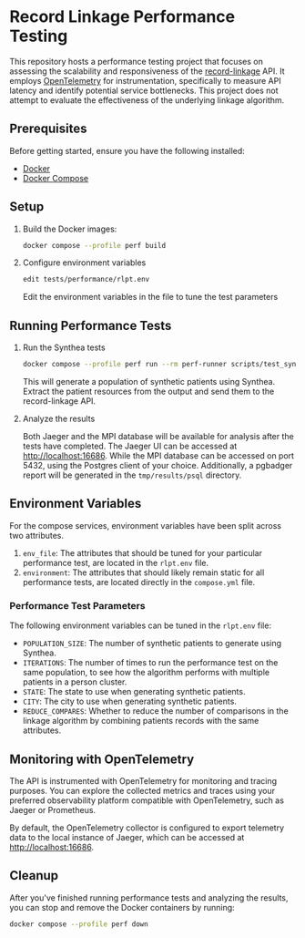 # Record Linkage Performance Testing

This repository hosts a performance testing project that focuses on assessing the
scalability and responsiveness of the
[record-linkage](https://github.com/CDCgov/phdi/tree/main/containers/record-linkage)
API. It employs [OpenTelemetry](https://opentelemetry.io) for instrumentation,
specifically to measure API latency and identify potential service bottlenecks.
This project does not attempt to evaluate the effectiveness of the underlying 
linkage algorithm.

## Prerequisites

Before getting started, ensure you have the following installed:

- [Docker](https://docs.docker.com/engine/install/)
- [Docker Compose](https://docs.docker.com/compose/install/)

## Setup

1. Build the Docker images:

    ```bash
    docker compose --profile perf build
    ```

2. Configure environment variables

    ```bash
    edit tests/performance/rlpt.env
    ```
    Edit the environment variables in the file to tune the test parameters

## Running Performance Tests

1. Run the Synthea tests

    ```bash
    docker compose --profile perf run --rm perf-runner scripts/test_synthea_data.sh
    ```

    This will generate a population of synthetic patients using Synthea. Extract
    the patient resources from the output and send them to the record-linkage API.

2. Analyze the results

    Both Jaeger and the MPI database will be available for analysis after the tests
    have completed. The Jaeger UI can be accessed at
    [http://localhost:16686](http://localhost:16686). While the MPI database can be
    accessed on port 5432, using the Postgres client of your choice. Additionally, a
    pgbadger report will be generated in the `tmp/results/psql` directory.


## Environment Variables

For the compose services, environment variables have been split across two attributes.

1. `env_file`: The attributes that should be tuned for your particular performance test,
    are located in the `rlpt.env` file.
2. `environment`: The attributes that should likely remain static for all performance
    tests, are located directly in the `compose.yml` file.

### Performance Test Parameters

The following environment variables can be tuned in the `rlpt.env` file:

- `POPULATION_SIZE`: The number of synthetic patients to generate using Synthea.
- `ITERATIONS`: The number of times to run the performance test on the same population,
    to see how the algorithm performs with multiple patients in a person cluster.
- `STATE`: The state to use when generating synthetic patients.
- `CITY`: The city to use when generating synthetic patients.
- `REDUCE_COMPARES`: Whether to reduce the number of comparisons in the linkage algorithm
    by combining patients records with the same attributes.

## Monitoring with OpenTelemetry

The API is instrumented with OpenTelemetry for monitoring and tracing purposes. You can
explore the collected metrics and traces using your preferred observability platform
compatible with OpenTelemetry, such as Jaeger or Prometheus.

By default, the OpenTelemetry collector is configured to export telemetry data to the
local instance of Jaeger, which can be accessed at
[http://localhost:16686](http://localhost:16686).

## Cleanup

After you've finished running performance tests and analyzing the results, you can stop and remove the Docker containers by running:

```bash
docker compose --profile perf down
```

